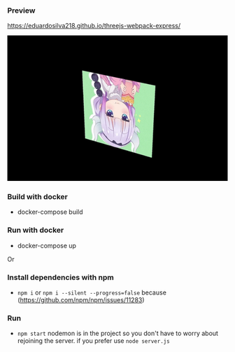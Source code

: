### Preview
https://eduardosilva218.github.io/threejs-webpack-express/

![](readme-preview.gif)

### Build with docker
* docker-compose build

### Run with docker
* docker-compose up

Or

### Install dependencies with npm
* `npm i` or `npm i --silent --progress=false` because (https://github.com/npm/npm/issues/11283)

### Run
* `npm start` nodemon is in the project so you don't have to worry about rejoining the server.
if you prefer use `node server.js`
